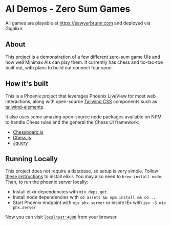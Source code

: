 # AI Demos - Zero Sum Games
All games are playable at https://sawyerbrunn.com and deployed via Gigalixir.
## About
This project is a demonstration of a few different zero-sum game UIs and how well Minimax AIs can play them.
It currently has chess and tic-tac-toe built out, with plans to build out connect four soon.
## How it's built
This is a Phoenix project that leverages Phoenix LiveView for most web interactions, along with open-source [Tailwind CSS](https://tailwindcss.com/) components such as [tailwind-elements](https://tailwind-elements.com/).

It also uses some amazing open-source node packages available on NPM to handle Chess rules and the general the Chess UI framework:
- [Chessboard.js](https://chessboardjs.com/)
- [Chess.js](https://github.com/jhlywa/chess.js/blob/master/README.md)
- [Jquery](https://github.com/jquery/jquery)

## Running Locally
This project does not require a database, so setup is very simple. 
Follow [these instructions](https://elixir-lang.org/install.html) to install elixir. You may also need to `brew install node`.
Then, to run the phoenix server locally:

  * Install elixir dependencies with `mix deps.get`
  * Install node dependencies with `cd assets && npm install && cd ..`
  * Start Phoenix endpoint with `mix phx.server` or inside IEx with `iex -S mix phx.server`

Now you can visit [`localhost:4000`](http://localhost:4000) from your browser.
